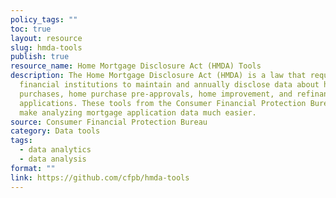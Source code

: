 ```yaml
---
policy_tags: ""
toc: true
layout: resource
slug: hmda-tools
publish: true
resource_name: Home Mortgage Disclosure Act (HMDA) Tools
description: The Home Mortgage Disclosure Act (HMDA) is a law that requires
  financial institutions to maintain and annually disclose data about home
  purchases, home purchase pre-approvals, home improvement, and refinance
  applications. These tools from the Consumer Financial Protection Bureau (CFPB)
  make analyzing mortgage application data much easier.
source: Consumer Financial Protection Bureau
category: Data tools
tags:
  - data analytics
  - data analysis
format: ""
link: https://github.com/cfpb/hmda-tools
---
```

